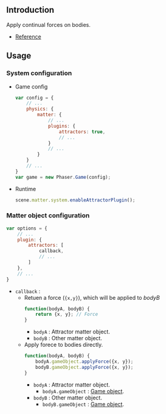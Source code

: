 ## Introduction

Apply continual forces on bodies.

- [Reference](https://github.com/liabru/matter-attractors)

## Usage

### System configuration

- Game config
    ```javascript
    var config = {
        // ...
        physics: {
            matter: {
                // ...
                plugins: {
                    attractors: true,
                    // ...
                }
                // ...
            }
        }
        // ...
    }
    var game = new Phaser.Game(config);
    ```
- Runtime
    ```javascript
    scene.matter.system.enableAttractorPlugin();
    ```

### Matter object configuration

```javascript
var options = {
    // ...
    plugin: {
        attractors: [
            callback,
            // ...
        ]
    },
    // ...
}
```

- `callback` :
    - Retuen a force (`{x,y}`), which will be applied to *bodyB*
        ```javascript
        function(bodyA, bodyB) {
            return {x, y}; // Force
        }
        ```
        - `bodyA` : Attractor matter object.
        - `bodyB` : Other matter object.
    - Apply forece to bodies directly.
        ```javascript
        function(bodyA, bodyB) {
            bodyA.gameObject.applyForce({x, y});
            bodyB.gameObject.applyForce({x, y});
        }
        ```
        - `bodyA` : Attractor matter object.
            - `bodyA.gameObject` : [Game object](matterjs-gameobject.md).
        - `bodyB` : Other matter object.
            - `bodyB.gameObject` : [Game object](matterjs-gameobject.md).